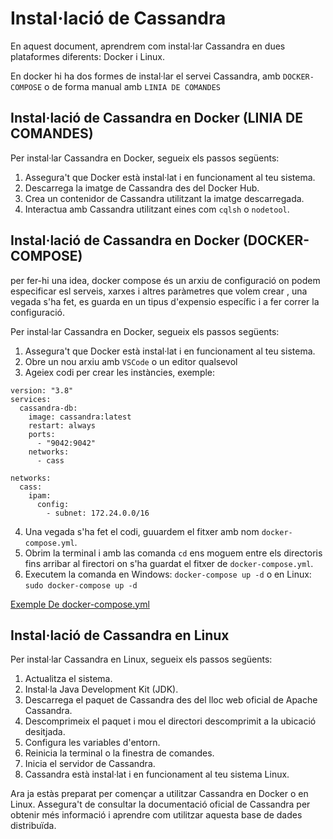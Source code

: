 # Instal·lació de Cassandra

En aquest document, aprendrem com instal·lar Cassandra en dues plataformes diferents: Docker i Linux.

En docker hi ha dos formes de instal·lar el servei Cassandra, amb `DOCKER-COMPOSE` o de forma manual amb `LINIA DE COMANDES`

## Instal·lació de Cassandra en Docker (LINIA DE COMANDES)

Per instal·lar Cassandra en Docker, segueix els passos següents:

1. Assegura't que Docker està instal·lat i en funcionament al teu sistema.
2. Descarrega la imatge de Cassandra des del Docker Hub.
3. Crea un contenidor de Cassandra utilitzant la imatge descarregada.
4. Interactua amb Cassandra utilitzant eines com `cqlsh` o `nodetool`.

## Instal·lació de Cassandra en Docker (DOCKER-COMPOSE)

per fer-hi una idea, docker compose és un arxiu de configuració on podem especificar esl serveis, xarxes i altres paràmetres que volem crear , una vegada s'ha fet, es guarda en un tipus d'expensio específic i a fer correr la configuració.

Per instal·lar Cassandra en Docker, segueix els passos següents:

1. Assegura't que Docker està instal·lat i en funcionament al teu sistema.
2. Obre un nou arxiu amb `VSCode` o un editor qualsevol
3. Ageiex codi per crear les instàncies, exemple:
```
version: "3.8"
services:
  cassandra-db:
    image: cassandra:latest
    restart: always
    ports:
      - "9042:9042"
    networks:
      - cass

networks:
  cass:
    ipam:
      config:
        - subnet: 172.24.0.0/16
```
4. Una vegada s'ha fet el codi, guuardem el fitxer amb nom `docker-compose.yml`.
5. Obrim la terminal i amb las comanda `cd` ens moguem entre els directoris fins arribar al firectori on s'ha guardat el fitxer de `docker-compose.yml`.
6. Executem la comanda en Windows: `docker-compose up -d` o en Linux: `sudo docker-compose up -d`

[Exemple De docker-compose.yml](<INSTAL·LACIÓ DOCKER/docker-compose.yml>)
## Instal·lació de Cassandra en Linux

Per instal·lar Cassandra en Linux, segueix els passos següents:

1. Actualitza el sistema.
2. Instal·la Java Development Kit (JDK).
3. Descarrega el paquet de Cassandra des del lloc web oficial de Apache Cassandra.
4. Descomprimeix el paquet i mou el directori descomprimit a la ubicació desitjada.
5. Configura les variables d'entorn.
6. Reinicia la terminal o la finestra de comandes.
7. Inicia el servidor de Cassandra.
8. Cassandra està instal·lat i en funcionament al teu sistema Linux.

Ara ja estàs preparat per començar a utilitzar Cassandra en Docker o en Linux. Assegura't de consultar la documentació oficial de Cassandra per obtenir més informació i aprendre com utilitzar aquesta base de dades distribuïda.